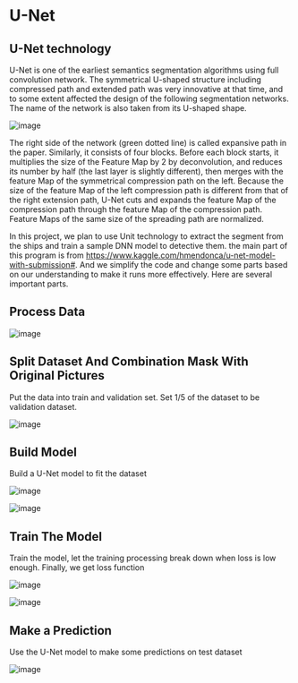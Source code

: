 U-Net
===========





U-Net technology
-------
  
  
  
  U-Net is one of the earliest semantics segmentation algorithms using full convolution network. The symmetrical U-shaped structure including compressed path and extended path was very innovative at that time, and to some extent affected the design of the following segmentation networks. The name of the network is also taken from its U-shaped shape.



![image](https://github.com/SiriusZhangyu/machine-learning-project/blob/patch-2/U-Net/unet.png)

  
  
  The right side of the network (green dotted line) is called expansive path in the paper. Similarly, it consists of four blocks. Before each block starts, it multiplies the size of the Feature Map by 2 by deconvolution, and reduces its number by half (the last layer is slightly different), then merges with the feature Map of the symmetrical compression path on the left. Because the size of the feature Map of the left compression path is different from that of the right extension path, U-Net cuts and expands the feature Map of the compression path through the feature Map of the compression path. Feature Maps of the same size of the spreading path are normalized.

  In this project, we plan to use Unit technology to extract the segment from the ships and train a sample DNN model to detective them. the main part of this program is from https://www.kaggle.com/hmendonca/u-net-model-with-submission#. And we simplify the code and change some parts based on our understanding to make it runs more effectively. 
  Here are several important parts.
  
  
  
  
 Process Data
  ------
  
  
  ![image](https://github.com/SiriusZhangyu/machine-learning-project/blob/patch-2/U-Net/parameters.png)
  
 
 
 Split Dataset And Combination Mask With Original Pictures
  -----
  Put the data into train and validation set.
  Set 1/5 of the dataset to be validation dataset.
  
  ![image](https://github.com/SiriusZhangyu/machine-learning-project/blob/patch-2/U-Net/splited%20data.png)
  
  
  Build Model
  -------
  
  Build a U-Net model to fit the dataset
 
 ![image](https://github.com/SiriusZhangyu/machine-learning-project/blob/patch-2/U-Net/Model1.png)
  
  ![image](https://github.com/SiriusZhangyu/machine-learning-project/blob/patch-2/U-Net/Model2.png)
  
  Train The Model
  -----
  
  
  Train the model, let the training processing break down when loss is low enough.
  Finally, we get loss function
  
  ![image](https://github.com/SiriusZhangyu/machine-learning-project/blob/patch-2/U-Net/Model_fit1.png)
  
  
  ![image](https://github.com/SiriusZhangyu/machine-learning-project/blob/patch-2/U-Net/Model_fit2.png)
  
  
  Make a Prediction
  ------
  
  
  Use the U-Net model to make some predictions on test dataset
  
  
  ![image](https://github.com/SiriusZhangyu/machine-learning-project/blob/patch-2/U-Net/Prediction.png)
  
